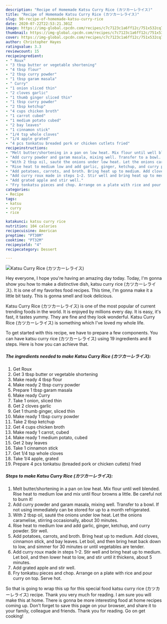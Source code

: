 ```yaml
---
description: "Recipe of Homemade Katsu Curry Rice (カツカーレライス)"
title: "Recipe of Homemade Katsu Curry Rice (カツカーレライス)"
slug: 90-recipe-of-homemade-katsu-curry-rice
date: 2020-07-22T22:53:21.301Z
image: https://img-global.cpcdn.com/recipes/c7c7123c1a6ff12c/751x532cq70/katsu-curry-rice-カツカーレライス-recipe-main-photo.jpg
thumbnail: https://img-global.cpcdn.com/recipes/c7c7123c1a6ff12c/751x532cq70/katsu-curry-rice-カツカーレライス-recipe-main-photo.jpg
cover: https://img-global.cpcdn.com/recipes/c7c7123c1a6ff12c/751x532cq70/katsu-curry-rice-カツカーレライス-recipe-main-photo.jpg
author: Christopher Hayes
ratingvalue: 3.3
reviewcount: 15
recipeingredient:
- " Roux"
- "3 tbsp butter or vegetable shortening"
- "4 tbsp flour"
- "2 tbsp curry powder"
- "1 tbsp garam masala"
- " Curry"
- "1 onion sliced thin"
- "2 cloves garlic"
- "1 thumb ginger sliced thin"
- "1 tbsp curry powder"
- "2 tbsp ketchup"
- "4 cups chicken broth"
- "1 carrot cubed"
- "1 medium potato cubed"
- "2 bay leaves"
- "1 cinnamon stick"
- "1/4 tsp whole cloves"
- "1/4 apple grated"
- "4 pcs tonkatsu breaded pork or chicken cutlets fried"
recipeinstructions:
- "Melt butter/shortening in a pan on low heat. Mix flour until well blended. Rise heat to medium low and mix until flour browns a little. Be careful not to burn it!"
- "Add curry powder and garam masala, mixing well. Transfer to a bowl. If not using immediately can be stored for up to a month refrigerated."
- "With 2 tbsp oil, sauté the onions under low heat. Let the onions caramelise, stirring occasionally, about 30 minutes."
- "Rise heat to medium low and add garlic, ginger, ketchup, and curry powder. Stir well."
- "Add potatoes, carrots, and broth. Bring heat up to medium. Add cloves, cinnamon stick, and bay leaves. Let boil, and then bring heat back down to low, and simmer for 30 minutes or until vegetables are tender."
- "Add curry roux made in steps 1–2. Stir well and bring heat up to medium. Let boil, and then lower heat to low, and stir until it thickens, about 5 minutes."
- "Add grated apple and stir well."
- "Fry tonkatsu pieces and chop. Arrange on a plate with rice and pour curry on top. Serve hot."
categories:
- Recipe
tags:
- katsu
- curry
- rice

katakunci: katsu curry rice 
nutrition: 104 calories
recipecuisine: American
preptime: "PT30M"
cooktime: "PT32M"
recipeyield: "4"
recipecategory: Dessert

---
```



![Katsu Curry Rice (カツカーレライス)](https://img-global.cpcdn.com/recipes/c7c7123c1a6ff12c/751x532cq70/katsu-curry-rice-カツカーレライス-recipe-main-photo.jpg)

Hey everyone, I hope you're having an amazing day today. Today, I'm gonna show you how to make a distinctive dish, katsu curry rice (カツカーレライス). It is one of my favorites food recipes. This time, I'm gonna make it a little bit tasty. This is gonna smell and look delicious.



Katsu Curry Rice (カツカーレライス) is one of the most popular of current trending foods in the world. It is enjoyed by millions every day. It is easy, it's fast, it tastes yummy. They are fine and they look wonderful. Katsu Curry Rice (カツカーレライス) is something which I've loved my whole life.


To get started with this recipe, we have to prepare a few components. You can have katsu curry rice (カツカーレライス) using 19 ingredients and 8 steps. Here is how you can achieve that.

##### The ingredients needed to make Katsu Curry Rice (カツカーレライス):

1. Get  Roux
1. Get 3 tbsp butter or vegetable shortening
1. Make ready 4 tbsp flour
1. Make ready 2 tbsp curry powder
1. Prepare 1 tbsp garam masala
1. Make ready  Curry
1. Take 1 onion, sliced thin
1. Get 2 cloves garlic
1. Get 1 thumb ginger, sliced thin
1. Make ready 1 tbsp curry powder
1. Take 2 tbsp ketchup
1. Get 4 cups chicken broth
1. Make ready 1 carrot, cubed
1. Make ready 1 medium potato, cubed
1. Get 2 bay leaves
1. Take 1 cinnamon stick
1. Get 1/4 tsp whole cloves
1. Take 1/4 apple, grated
1. Prepare 4 pcs tonkatsu (breaded pork or chicken cutlets) fried




##### Steps to make Katsu Curry Rice (カツカーレライス):

1. Melt butter/shortening in a pan on low heat. Mix flour until well blended. Rise heat to medium low and mix until flour browns a little. Be careful not to burn it!
1. Add curry powder and garam masala, mixing well. Transfer to a bowl. If not using immediately can be stored for up to a month refrigerated.
1. With 2 tbsp oil, sauté the onions under low heat. Let the onions caramelise, stirring occasionally, about 30 minutes.
1. Rise heat to medium low and add garlic, ginger, ketchup, and curry powder. Stir well.
1. Add potatoes, carrots, and broth. Bring heat up to medium. Add cloves, cinnamon stick, and bay leaves. Let boil, and then bring heat back down to low, and simmer for 30 minutes or until vegetables are tender.
1. Add curry roux made in steps 1–2. Stir well and bring heat up to medium. Let boil, and then lower heat to low, and stir until it thickens, about 5 minutes.
1. Add grated apple and stir well.
1. Fry tonkatsu pieces and chop. Arrange on a plate with rice and pour curry on top. Serve hot.




So that is going to wrap this up for this special food katsu curry rice (カツカーレライス) recipe. Thank you very much for reading. I am sure you will make this at home. There is gonna be more interesting food at home recipes coming up. Don't forget to save this page on your browser, and share it to your family, colleague and friends. Thank you for reading. Go on get cooking!
